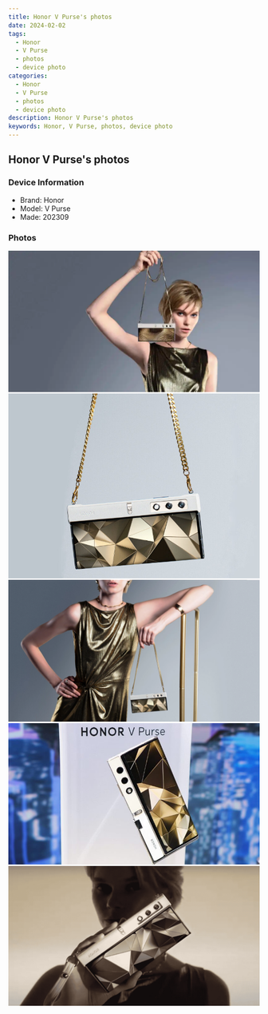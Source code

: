```yaml
---
title: Honor V Purse's photos
date: 2024-02-02
tags: 
  - Honor
  - V Purse
  - photos
  - device photo
categories: 
  - Honor
  - V Purse
  - photos
  - device photo
description: Honor V Purse's photos
keywords: Honor, V Purse, photos, device photo
---
```


## Honor V Purse's photos

### Device Information

- Brand: Honor
- Model: V Purse
- Made: 202309

### Photos

![/images/best-assets/devices/honor/honor-v-purse/1.jpg](/images/best-assets/devices/honor/honor-v-purse/1.jpg)
![/images/best-assets/devices/honor/honor-v-purse/2.jpg](/images/best-assets/devices/honor/honor-v-purse/2.jpg)
![/images/best-assets/devices/honor/honor-v-purse/3.jpg](/images/best-assets/devices/honor/honor-v-purse/3.jpg)
![/images/best-assets/devices/honor/honor-v-purse/4.jpg](/images/best-assets/devices/honor/honor-v-purse/4.jpg)
![/images/best-assets/devices/honor/honor-v-purse/5.jpg](/images/best-assets/devices/honor/honor-v-purse/5.jpg)
